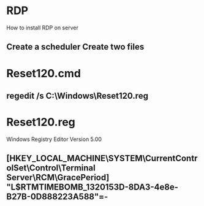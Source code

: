 # RDP
How to install RDP on server

Create a scheduler
Create two files
----------------------------------------------------------
# Reset120.cmd
regedit /s C:\Windows\Reset120.reg
----------------------------------------------------------
# Reset120.reg

Windows Registry Editor Version 5.00

[HKEY_LOCAL_MACHINE\SYSTEM\CurrentControlSet\Control\Terminal Server\RCM\GracePeriod]
"L$RTMTIMEBOMB_1320153D-8DA3-4e8e-B27B-0D888223A588"=-
----------------------------------------------------------
